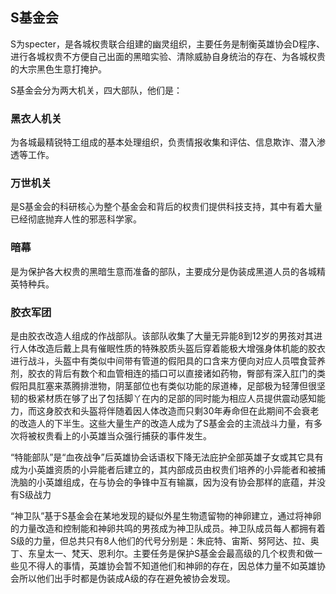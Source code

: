 ## S基金会

S为specter，是各城权贵联合组建的幽灵组织，主要任务是制衡英雄协会D程序、进行各城权贵不方便自己出面的黑暗实验、清除威胁自身统治的存在、为各城权贵的大宗黑色生意打掩护。

S基金会分为两大机关，四大部队，他们是：

### 黑衣人机关
为各城最精锐特工组成的基本处理组织，负责情报收集和评估、信息欺诈、潜入渗透等工作。

### 万世机关
是S基金会的科研核心为整个基金会和背后的权贵们提供科技支持，其中有着大量已经彻底抛弃人性的邪恶科学家。

### 暗幕
是为保护各大权贵的黑暗生意而准备的部队，主要成分是伪装成黑道人员的各城精英特种兵。

### 胶衣军团
是由胶衣改造人组成的作战部队。该部队收集了大量无异能8到12岁的男孩对其进行人体改造后戴上具有催眠性质的特殊胶质头盔后穿着能极大增强身体机能的胶衣进行战斗，头盔中有类似中间带有管道的假阳具的口含来方便向对应人员喂食营养剂，胶衣的背后有数个和血管相连的插口可以直接诸如药物，臀部有深入肛门的类假阳具肛塞来蒸腾排泄物，阴茎部位也有类似功能的尿道棒，足部极为轻薄但很坚韧的极紧材质在够了出了包括脚丫在内的足部的同时能为相应人员提供震动感知能力，而这身胶衣和头盔将伴随着因人体改造而只剩30年寿命但在此期间不会衰老的改造人的下半生。这些大量生产的改造人成为了S基金会的主流战斗力量，有多次将被权贵看上的小英雄当众强行捕获的事件发生。

“特能部队”是“血夜战争”后英雄协会话语权下降无法庇护全部英雄子女或其它具有成为小英雄资质的小异能者后建立的，其内部成员由权贵们培养的小异能者和被捕洗脑的小英雄组成，在与协会的争锋中互有输赢，因为没有协会那样的底蕴，并没有S级战力

“神卫队”基于S基金会在某地发现的疑似外星生物遗留物的神卵建立，通过将神卵的力量改造和控制能和神卵共鸣的男孩成为神卫队成员。神卫队成员每人都拥有着S级的力量，但总共只有8人他们的代号分别是：朱庇特、宙斯、努阿达、拉、奥丁、东皇太一、梵天、恩利尔。主要任务是保护S基金会最高级的几个权贵和做一些见不得人的事情，英雄协会暂不知道他们和神卵的存在，因总体力量不如英雄协会所以他们出手时都是伪装成A级的存在避免被协会发现。
